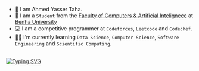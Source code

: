 <br><br>
- 📛 I am Ahmed Yasser Taha. 
- :school: I am a `Student` from the [Faculty of Computers & Artificial Intelignece](https://fci.bu.edu.eg/) at [Benha University](https://bu.edu.eg/)
- :computer: I am a competitive programmer at `Codeforces`, `Leetcode` and `Codechef`.
- :student: I’m currently learning `Data Science`, `Computer Science`, `Software Engineering` and `Scientific Computing`.
<br>
<a href="https://git.io/typing-svg"><img src="https://readme-typing-svg.demolab.com?font=Fira+Code&weight=900&size=30&pause=1000&color=5a189a&center=true&vCenter=true&width=600&height=100&lines=Software+Engineer;Computer+Science+Student;Competitive+Programmer;Learning+at+SC;Front+End+Developer;Learning+Embedded+Systems;Data+Scientist" alt="Typing SVG" /></a>
</p>
